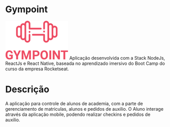 # Gympoint

![Gympoint](https://github.com/julianossantos/Bootcamp/blob/master/Gympoint/frontend/src/assets/logo.png)
Aplicação desenvolvida com a Stack NodeJs, ReactJs e React Native, baseada no aprendizado imersivo do Boot Camp do curso da empresa Rocketseat.

# Descrição

A aplicação para controle de alunos de academia, com a parte de gerenciamento de matriculas, alunos e pedidos de auxilio.
O Aluno interage através da aplicação mobile, podendo realizar checkins e pedidos de auxilio.

